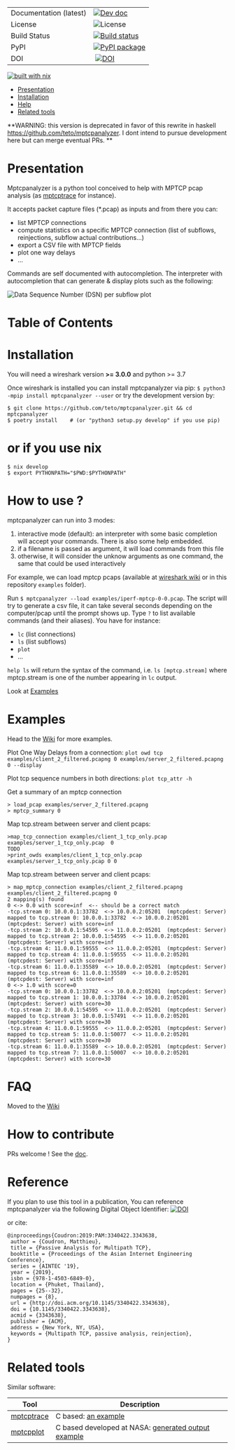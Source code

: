 

|  |  |
| --- | --- |
| Documentation (latest) | [![Dev doc](https://readthedocs.org/projects/pip/badge/?version=latest)](http://mptcpanalyzer.readthedocs.io/en/latest/) |
| License | ![License](https://img.shields.io/badge/license-GPL-brightgreen.svg) |
| Build Status | [![Build status](https://travis-ci.org/teto/mptcpanalyzer.svg?branch=master)](https://travis-ci.org/teto/mptcpanalyzer) |
| PyPI |[![PyPI package](https://img.shields.io/pypi/dm/mptcpanalyzer.svg)](https://pypi.python.org/pypi/mptcpanalyzer/) |
| DOI | [![DOI](https://zenodo.org/badge/21021/lip6-mptcp/mptcpanalyzer.svg)](https://zenodo.org/badge/latestdoi/21021/lip6-mptcp/mptcpanalyzer)|
[![built with nix](https://builtwithnix.org/badge.svg)](https://builtwithnix.org)



<!-- BEGIN-MARKDOWN-TOC -->
* [Presentation](#presentation)
* [Installation](#installation)
* [Help](#faq)
* [Related tools](#related_tools)

<!-- END-MARKDOWN-TOC -->


**WARNING: this version is deprecated in favor of this rewrite in haskell https://github.com/teto/mptcpanalyzer.
I dont intend to pursue development here but can merge eventual PRs.
**

Presentation
===

Mptcpanalyzer is a python tool conceived to help with MPTCP pcap analysis (as [mptcptrace] for instance).

It accepts packet capture files (\*.pcap) as inputs and from there you can:

- list MPTCP connections
- compute statistics on a specific MPTCP connection (list of subflows, reinjections, subflow actual contributions...)
- export a CSV file with MPTCP fields
- plot one way delays
- ...

Commands are self documented with autocompletion.
The interpreter with autocompletion that can generate & display plots such as the following:

![Data Sequence Number (DSN) per subflow plot](examples/dsn.png)


# Table of Contents

# Installation

You will need a wireshark version __>= 3.0.0__ and python >= 3.7

Once wireshark is installed you can install mptcpanalyzer via pip:
`$ python3 -mpip install mptcpanalyzer --user`
or try the development version by:
```
$ git clone https://github.com/teto/mptcpanalyzer.git && cd mptcpanalyzer
$ poetry install    # (or "python3 setup.py develop" if you use pip)
```

# or if you use nix

```
$ nix develop
$ export PYTHONPATH="$PWD:$PYTHONPATH"
```

# How to use ?

 mptcpanalyzer can run into 3 modes:
  1. interactive mode (default): an interpreter with some basic completion will accept your commands. There is also some help embedded.
  2. if a filename is passed as argument, it will load commands from this file
  3. otherwise, it will consider the unknow arguments as one command, the same that could be used interactively

For example, we can load mptcp pcaps (available at [wireshark wiki](https://wiki.wireshark.org/SampleCaptures#MPTCP) or in this repository `examples` folder).

Run  `$ mptcpanalyzer --load examples/iperf-mptcp-0-0.pcap`. The script will try to generate
a csv file, it can take several seconds depending on the computer/pcap until the prompt shows up.
Type `?` to list available commands (and their aliases). You have for instance:
- `lc` (list connections)
- `ls` (list subflows)
- `plot`
- ...

`help ls` will return the syntax of the command, i.e. `ls [mptcp.stream]` where mptcp.stream is one of the number appearing
in `lc` output.

Look at [Examples](#Examples)

# Examples

Head to the [Wiki](https://github.com/teto/mptcpanalyzer/wiki/Examples) for more examples.

Plot One Way Delays from a connection:
`plot owd tcp examples/client_2_filtered.pcapng 0 examples/server_2_filtered.pcapng 0 --display`

Plot tcp sequence numbers in both directions:
`plot tcp_attr -h`

Get a summary of an mptcp connection
```
> load_pcap examples/server_2_filtered.pcapng
> mptcp_summary 0
```


Map tcp.stream between server and client pcaps:

```
>map_tcp_connection examples/client_1_tcp_only.pcap examples/server_1_tcp_only.pcap  0
TODO
>print_owds examples/client_1_tcp_only.pcap examples/server_1_tcp_only.pcap 0 0
```

Map tcp.stream between server and client pcaps:
```
> map_mptcp_connection examples/client_2_filtered.pcapng examples/client_2_filtered.pcapng 0
2 mapping(s) found
0 <-> 0.0 with score=inf  <-- should be a correct match
-tcp.stream 0: 10.0.0.1:33782  <-> 10.0.0.2:05201  (mptcpdest: Server) mapped to tcp.stream 0: 10.0.0.1:33782  <-> 10.0.0.2:05201  (mptcpdest: Server) with score=inf
-tcp.stream 2: 10.0.0.1:54595  <-> 11.0.0.2:05201  (mptcpdest: Server) mapped to tcp.stream 2: 10.0.0.1:54595  <-> 11.0.0.2:05201  (mptcpdest: Server) with score=inf
-tcp.stream 4: 11.0.0.1:59555  <-> 11.0.0.2:05201  (mptcpdest: Server) mapped to tcp.stream 4: 11.0.0.1:59555  <-> 11.0.0.2:05201  (mptcpdest: Server) with score=inf
-tcp.stream 6: 11.0.0.1:35589  <-> 10.0.0.2:05201  (mptcpdest: Server) mapped to tcp.stream 6: 11.0.0.1:35589  <-> 10.0.0.2:05201  (mptcpdest: Server) with score=inf
0 <-> 1.0 with score=0
-tcp.stream 0: 10.0.0.1:33782  <-> 10.0.0.2:05201  (mptcpdest: Server) mapped to tcp.stream 1: 10.0.0.1:33784  <-> 10.0.0.2:05201  (mptcpdest: Server) with score=30
-tcp.stream 2: 10.0.0.1:54595  <-> 11.0.0.2:05201  (mptcpdest: Server) mapped to tcp.stream 3: 10.0.0.1:57491  <-> 11.0.0.2:05201  (mptcpdest: Server) with score=30
-tcp.stream 4: 11.0.0.1:59555  <-> 11.0.0.2:05201  (mptcpdest: Server) mapped to tcp.stream 5: 11.0.0.1:50077  <-> 11.0.0.2:05201  (mptcpdest: Server) with score=30
-tcp.stream 6: 11.0.0.1:35589  <-> 10.0.0.2:05201  (mptcpdest: Server) mapped to tcp.stream 7: 11.0.0.1:50007  <-> 10.0.0.2:05201  (mptcpdest: Server) with score=30
```

# FAQ

Moved to the [Wiki](https://github.com/teto/mptcpanalyzer/wiki/FAQ)

# How to contribute

PRs welcome !
See the [doc](http://mptcpanalyzer.readthedocs.io/en/latest/contributing.html).


# Reference

If you plan to use this tool in a publication,
You can reference mptcpanalyzer via the following Digital Object Identifier:
[![DOI](https://zenodo.org/badge/21021/lip6-mptcp/mptcpanalyzer.svg)](https://zenodo.org/badge/latestdoi/21021/lip6-mptcp/mptcpanalyzer)

or cite:
```
@inproceedings{Coudron:2019:PAM:3340422.3343638,
 author = {Coudron, Matthieu},
 title = {Passive Analysis for Multipath TCP},
 booktitle = {Proceedings of the Asian Internet Engineering Conference},
 series = {AINTEC '19},
 year = {2019},
 isbn = {978-1-4503-6849-0},
 location = {Phuket, Thailand},
 pages = {25--32},
 numpages = {8},
 url = {http://doi.acm.org/10.1145/3340422.3343638},
 doi = {10.1145/3340422.3343638},
 acmid = {3343638},
 publisher = {ACM},
 address = {New York, NY, USA},
 keywords = {Multipath TCP, passive analysis, reinjection},
}
```


# Related tools

Similar software:

| Tool             | Description                                                                       |
|------------------------|-------------------------------------------------------------------------------|
| [mptcptrace]             | C based: [an example](http://blog.multipath-tcp.org/blog/html/2015/02/02/mptcptrace_demo.html)                                               |
| [mptcpplot]       | C based developed at NASA: [generated output example](https://roland.grc.nasa.gov/~jishac/mptcpplot/)                                                 |

[mptcptrace]: https://bitbucket.org/bhesmans/mptcptrace
[mptcpplot]: https://github.com/nasa/multipath-tcp-tools/
